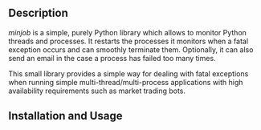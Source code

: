 ## Description

*minjob* is a simple, purely Python library which allows to monitor Python threads and processes. It restarts the processes it monitors when a 
fatal exception occurs and can smoothly terminate them. Optionally, it can also send an email in the case a process has failed too many times.

This small library provides a simple way for dealing with fatal exceptions when running simple multi-thread/multi-process applications 
with high availability requirements such as market trading bots.

## Installation and Usage


